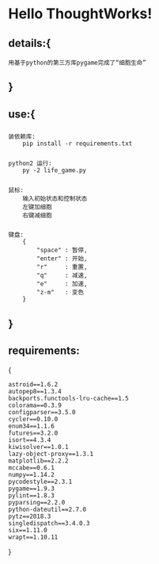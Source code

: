 # Hello ThoughtWorks!

## details:{

	用基于python的第三方库pygame完成了“细胞生命”

## }

## use:{
###	
	装依赖库:
		pip install -r requirements.txt 
###
	python2 运行:
		py -2 life_game.py
###	
	鼠标:
		输入初始状态和控制状态
		左键加细胞
		右键减细胞
###
	键盘:
		{
			"space" : 暂停,
			"enter" : 开始,
			"r"     : 重置,
			"q"     : 减速,
			"e"     : 加速,
			"z-m"	: 变色
		}
## }

## requirements:
{

	astroid==1.6.2 
	autopep8==1.3.4 
	backports.functools-lru-cache==1.5 
	colorama==0.3.9 
	configparser==3.5.0 
	cycler==0.10.0 
	enum34==1.1.6 
	futures==3.2.0 
	isort==4.3.4 
	kiwisolver==1.0.1 
	lazy-object-proxy==1.3.1 
	matplotlib==2.2.2 
	mccabe==0.6.1 
	numpy==1.14.2 
	pycodestyle==2.3.1 
	pygame==1.9.3 
	pylint==1.8.3 
	pyparsing==2.2.0 
	python-dateutil==2.7.0 
	pytz==2018.3 
	singledispatch==3.4.0.3 
	six==1.11.0 
	wrapt==1.10.11 

 }


